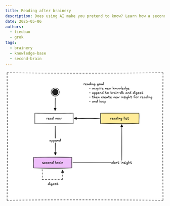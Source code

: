 ```yaml
---
title: Reading after brainery
description: Does using AI make you pretend to know? Learn how a second brain helps you truly understand by curating and connecting knowledge, not just querying AI.
date: 2025-05-06
authors:
  - tieubao
  - grok
tags:
  - brainery
  - knowledge-base
  - second-brain
---
```


![](assets/reading.png)
